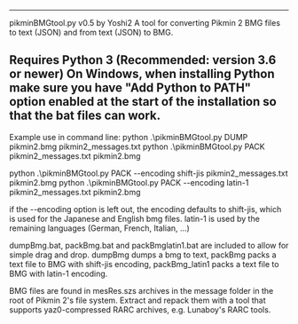 ----
pikminBMGtool.py v0.5 by Yoshi2
A tool for converting Pikmin 2 BMG files to text (JSON) and from text (JSON) to BMG.

Requires Python 3 (Recommended: version 3.6 or newer)
On Windows, when installing Python make sure you have "Add Python to PATH" option enabled at the 
start of the installation so that the bat files can work.
---

Example use in command line:
python .\pikminBMGtool.py DUMP pikmin2.bmg pikmin2_messages.txt
python .\pikminBMGtool.py PACK pikmin2_messages.txt pikmin2.bmg 

python .\pikminBMGtool.py PACK --encoding shift-jis pikmin2_messages.txt pikmin2.bmg 
python .\pikminBMGtool.py PACK --encoding latin-1 pikmin2_messages.txt pikmin2.bmg 

if the --encoding option is left out, the encoding defaults to shift-jis, which
is used for the Japanese and English bmg files. latin-1 is used by the remaining
languages (German, French, Italian, ...)

dumpBmg.bat, packBmg.bat and packBmglatin1.bat are included to allow for simple drag and drop.
dumpBmg dumps a bmg to text, packBmg packs a text file to BMG with shift-jis encoding,
packBmg_latin1 packs a text file to BMG with latin-1 encoding.

BMG files are found in mesRes.szs archives in the message folder in the root of Pikmin 2's file system.
Extract and repack them with a tool that supports yaz0-compressed RARC archives, e.g. Lunaboy's RARC tools.